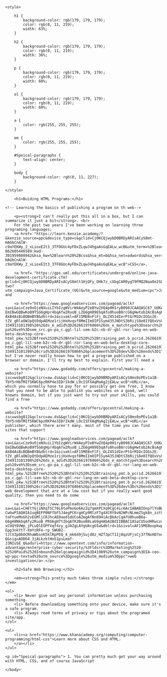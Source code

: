 <!DOCTYPE html>
<html>
    <head>
        <meta charset="utf-8">
        <title>Building Web Programs (IDEK HOW)</title>
    </head>
    <body>
    
    <style>
        
        h1 {
            background-color: rgb(179, 179, 179);
            color: rgb(0, 11, 219);
            width: 63%;
        }
        
        h2 {
            background-color: rgb(179, 179, 179);
            color: rgb(0, 11, 219);
            width: 36%;
        }
        
        p {
            background-color: rgb(179, 179, 179);
            color: rgb(0, 11, 219);
            width: 60%;
        }
        
        ol {
            background-color: rgb(179, 179, 179);
            color: rgb(0, 11, 219);
            width: 60%;
        }
        
        a {
            color: rgb(255, 255, 255);
        }
        
        em {
            color: rgb(255, 255, 255);
        }
        
        #Speical-paragraphs {
            text-align: center;
        }
        
        body {
            background-color: rgb(0, 11, 227);
        }
        
    </style>
    
        <h1>Buiding HTML Programs:</h1>
        
    <!-- Learning the basics of publishing a program on th web-->
        
        <p><strong>I can't really put this all in a box, but I can summarize it just a bit</strong>. <br>
        For the past two years I've been working on learning three programing languages; 
        <a href= "https://learn.kenzie.academy/?&kenzie_source=ppc&device_type=c&gclid=Cj0KCQjwybD0BRDyARIsACyS8mt-HAGbCnAlW-c9aYEKWy_2_xLioxEIt3_3TF0GUc4yFDxZLqwJ4hgaAsGqEALw_wcB&utm_term=%2Blearn%20%2Bcss&utm_campaign=search_google_nonp_competencies&utm_source=ppc&utm_medium=search&hsa_acc=1219248764&hsa_cam=8699352147&hsa_grp=87049311269&hsa_ad=408498468146&hsa_src=g&hsa_tgt=aud-862605446589:kwd-301959808942&hsa_kw=%2Blearn%20%2Bcss&hsa_mt=b&hsa_net=adwords&hsa_ver=3&gclid=Cj0KCQjwybD0BRDyARIsACyS8mt-HAGbCnAlW-c9aYEKWy_2_xLioxEIt3_3TF0GUc4yFDxZLqwJ4hgaAsGqEALw_wcB">CSS</a>, 
        
        <a href= "https://gps.uml.edu/certificates/undergrad/online-java-development-certificate.cfm?gclid=Cj0KCQjwybD0BRDyARIsACyS8mtt1HjQFy_OHk7z_cXbgCAR0ygT9FMQ2Naa0e2SLmiAyuXGXbvaJPIaAtLqEALw_wcB#tab-two?utm_campaign=Java_Certificate_(UG)&utm_source=google&utm_medium=cpc">JavaScript</a>, and 
        
        <a href="https://www.googleadservices.com/pagead/aclk?sa=L&ai=Cze9vOjeNXuiLIYbIzgWVirW4AeyP2eBYwZXQ4p0H1ryB098JCAAQASC67_UdKAVgye6ajeyk0BCgAZS_jKADyAEByANbqgRCT9CdpIKCCmlqdF0E9hMqKVHLN9OG_4mGFHhGeKt56bFDwjcBXSH9VO0_fjsTTWbPzMvfZwy8wqIHOcL5ID0CVRT4wASmh5_OuAGgBlGAB82h-EmIBwGQBwKoB9TSG6gHpr4bqAfw2RuoB_LZG6gH89EbqAfu0huoB8rcG6gHwtob2AcBsAgF0ggEEAIgBJoJM2h0dHBzOi8vd3d3LmxpbmtlZGluLmNvbS9sZWFybmluZy9zdWJzY3JpcHRpb24vcGFpZLEJrXe7QmHOWZm5CejmIKqOg3Y6-AkB4AsBiBQBmBYB&dblrd=1&sivakl=AF15MEBxFlFj_OLZ451dIerPtGrM1OcIGGs2E-tZV_gRlaOWJpQtDdpAEMze1rijHxHvqsf8MmIImOIP1Sym435JHDtS3bRijS8e0IfQOxVsQPv6927Yjjop5TFfrS92WgrLgEjJgmvTaYAN6f3thuVhH4rvjc0vxw&sig=AOD64_0ubZVk7rRZvi9KCb0KJt0g2aQJMQ&adurl=http://clickserve.dartsearch.net/link/click%3Flid%3D43700046253943265%26ds_s_kwgid%3D58700005235444207%26ds_a_cid%3D191442150%26ds_a_caid%3D978160484%26ds_a_agid%3D49556210598%26ds_a_fiid%3D%26ds_a_lid%3Dkwd-334913101398%26%26ds_e_adid%3D262661976866%26ds_e_matchtype%3Dsearch%26ds_e_device%3Dc%26ds_e_network%3Ds%26%26ds_url_v%3D2%26ds_dest_url%3Dhttps://www.linkedin.com/learning/subscription/paid%3FcategoryId%3D224%26categoryCollection%3Ddeveloper%26hero%3D10%26gclsrc%3Daw.ds%26%26src%3Dgo-pa%26veh%3Dsem_src.go-pa_c.ggl-lil-sem-b2c-nb-dr-gbl-ror-lang-en-web-beta-desktop-core-html_pkw.%252Bfree%2520%252Bhtml%2520%252Btraining_pmt.b_pcrid.262661976866_pdv.c_plc._trg._net.s_learning%26trk%3Dsem_src.go-pa_c.ggl-lil-sem-b2c-nb-dr-gbl-ror-lang-en-web-beta-desktop-core-html_pkw.%252Bfree%2520%252Bhtml%2520%252Btraining_pmt.b_pcrid.262661976866_pdv.c_plc._trg._net.s_learning%26mcid%3D6626616148786065462%26cname%3D%26camid%3D978160484%26asid%3D49556210598%26targetid%3Dkwd-334913101398%26crid%3D262661976866%26placement%3D%26dev%3Dc%26ends%3D1">HTML</a>, but I've never really known how to get a program published on a browser or domain. I'll try my best to explain. First you'll need a 
        
        <a href="https://www.godaddy.com/offers/gocentral/making-a-website?isc=wsbg012&gclsrc=aw.ds&&gclid=Cj0KCQjwybD0BRDyARIsACyS8ms0oPEv1a1B-TbY5rHbTMIf5KWC6pzRKP4e3IDrIkdW_L9cISFXAqMaAg2jEALw_wcB">URL</a>,  which you normally have to pay for or possibly get one free, I know that you need to be able to publish you websites on a good, well knowns domain, but if you just want to try out your skills, you could find a free 
        
        <a href="https://www.godaddy.com/offers/gocentral/making-a-website?isc=wsbg012&gclsrc=aw.ds&&gclid=Cj0KCQjwybD0BRDyARIsACyS8ms0oPEv1a1B-TbY5rHbTMIf5KWC6pzRKP4e3IDrIkdW_L9cISFXAqMaAg2jEALw_wcB">URL</a> publisher, which there aren't many. most of the time you can find sites that support 
        
        <a href="https://www.googleadservices.com/pagead/aclk?sa=L&ai=Cze9vOjeNXuiLIYbIzgWVirW4AeyP2eBYwZXQ4p0H1ryB098JCAAQASC67_UdKAVgye6ajeyk0BCgAZS_jKADyAEByANbqgRCT9CdpIKCCmlqdF0E9hMqKVHLN9OG_4mGFHhGeKt56bFDwjcBXSH9VO0_fjsTTWbPzMvfZwy8wqIHOcL5ID0CVRT4wASmh5_OuAGgBlGAB82h-EmIBwGQBwKoB9TSG6gHpr4bqAfw2RuoB_LZG6gH89EbqAfu0huoB8rcG6gHwtob2AcBsAgF0ggEEAIgBJoJM2h0dHBzOi8vd3d3LmxpbmtlZGluLmNvbS9sZWFybmluZy9zdWJzY3JpcHRpb24vcGFpZLEJrXe7QmHOWZm5CejmIKqOg3Y6-AkB4AsBiBQBmBYB&dblrd=1&sivakl=AF15MEBxFlFj_OLZ451dIerPtGrM1OcIGGs2E-tZV_gRlaOWJpQtDdpAEMze1rijHxHvqsf8MmIImOIP1Sym435JHDtS3bRijS8e0IfQOxVsQPv6927Yjjop5TFfrS92WgrLgEjJgmvTaYAN6f3thuVhH4rvjc0vxw&sig=AOD64_0ubZVk7rRZvi9KCb0KJt0g2aQJMQ&adurl=http://clickserve.dartsearch.net/link/click%3Flid%3D43700046253943265%26ds_s_kwgid%3D58700005235444207%26ds_a_cid%3D191442150%26ds_a_caid%3D978160484%26ds_a_agid%3D49556210598%26ds_a_fiid%3D%26ds_a_lid%3Dkwd-334913101398%26%26ds_e_adid%3D262661976866%26ds_e_matchtype%3Dsearch%26ds_e_device%3Dc%26ds_e_network%3Ds%26%26ds_url_v%3D2%26ds_dest_url%3Dhttps://www.linkedin.com/learning/subscription/paid%3FcategoryId%3D224%26categoryCollection%3Ddeveloper%26hero%3D10%26gclsrc%3Daw.ds%26%26src%3Dgo-pa%26veh%3Dsem_src.go-pa_c.ggl-lil-sem-b2c-nb-dr-gbl-ror-lang-en-web-beta-desktop-core-html_pkw.%252Bfree%2520%252Bhtml%2520%252Btraining_pmt.b_pcrid.262661976866_pdv.c_plc._trg._net.s_learning%26trk%3Dsem_src.go-pa_c.ggl-lil-sem-b2c-nb-dr-gbl-ror-lang-en-web-beta-desktop-core-html_pkw.%252Bfree%2520%252Bhtml%2520%252Btraining_pmt.b_pcrid.262661976866_pdv.c_plc._trg._net.s_learning%26mcid%3D6626616148786065462%26cname%3D%26camid%3D978160484%26asid%3D49556210598%26targetid%3Dkwd-334913101398%26crid%3D262661976866%26placement%3D%26dev%3Dc%26ends%3D1">HTML</a> web development that are at a low cost but if you really want good quality, then you need to do some 
        
        <a href="https://www.googleadservices.com/pagead/aclk?sa=L&ai=CHEtYGjiNXqTSC76L6toPmoGo6AzZq7qmXPCXq9CgC4ic6AcIABABIOnp7lYoBWDJ7pqN7KTQEKABm-CwhwPIAQHIA1uqBEFP0NFfbF5J4egPCKrgHCp9MlzFTg4XCRY8vN2WPcNLmmZSgk8n_zztVSD9Vwbc05s-toFtueMoGh2vEGMljCRJhcAE0aed1dUCoAZmgAfNn894iAcBkAcCqAfU0huoB6a-G6gH8NkbqAfy2RuoB_PRG6gH7tIbqAfK3BuoB8LaG9gHAbAIBdIIBBACIASaCU5odHRwczovL3d3dy5vcGVudGV4dC5jb20vaW5mby9pbmZvcm1hdGlvbi1hZHZhbnRhZ2UvZW50ZXJwcmlzZS1jeWJlci1zZWN1cml0eS-xCUQY8VWp_jPLuQlEGPFVqf4zy_gJAZgLAYgUAcgUIw&dblrd=1&sival=AF15MEBoopkwp7nV6kjS403h7SbNJRDgB7si4YdQ8J3Vb3-Epp3nkYtT-XmYzRFe-rp_SWUB2-tJlVZpObOCRhaWbsnK5klRpPEQ_4_mk649jSujd8z_HZf3pCT1Ij0qzUFjsCj37fNxHD7outPnuPSIA2RMNMBB-Q&sig=AOD64_3jALkzktHoS1psLmaf-J3NIuSE_Q&adurl=https://www.opentext.com/info/information-advantage/enterprise-cyber-security/%3Fldsrc%3DMarketing%2520-%2520Paid%2520Inbound%26elqcampaignid%3D41989%26utm_campaign%3DIA-ceo-wp-ppc-textad%26utm_source%3Dgoogle%26utm_medium%3Dppc">web investigation</a>.</p>

        <h2>Safe Web Browsing:</h2>
        
        <em><strong>This pretty much takes three simple rules:</strong></em>

    <ol>
        <li> Never give out any personal information unless purchasing something.
        <li> Before downloading something onto your device, make sure it's a safe program.
        <li> Always read terms of privacy or tips about the programed site/app.
    </ol>

    <ul>
        <li><a href="https://www.khanacademy.org/computing/computer-programming/html-css">Learn more about CSS and HTML.
        </a></li>
    </ul>
    
    <p id="Speical-paragraphs"> 1. You can pretty much get your way around with HTML, CSS, and of course JavaScript
    
    </body>
</html>
